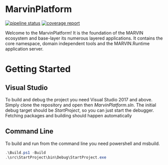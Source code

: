 # MarvinPlatform

[![pipeline status](http://gitlab-swtd.europe.phoenixcontact.com/marvinplatform/MarvinPlatform/badges/master/pipeline.svg)](http://gitlab-swtd.europe.phoenixcontact.com/marvinplatform/MarvinPlatform/commits/master)
[![coverage report](http://gitlab-swtd.europe.phoenixcontact.com/marvinplatform/MarvinPlatform/badges/master/coverage.svg)](http://gitlab-swtd.europe.phoenixcontact.com/marvinplatform/MarvinPlatform/commits/master)

Welcome to the MarvinPlatform! It is the foundation of the MARVIN ecosystem and base-layer its numerous layered applications. It contains the core namespace, domain independent tools and the MARVIN.Runtime application server.

# Getting Started

## Visual Studio

To build and debug the project you need Visual Studio 2017 and above. Simply clone the repository and open then *MarvinPlatform.sln*. The initial debug target should be *StartProject*, so you can just start the debugger. Fetching packages and building should happen automatically

## Command Line

To build and run from the command line you need powershell and msbuild.

```powershell
.\Build.ps1 -Build
.\src\StartProject\bin\Debug\StartProject.exe
```



